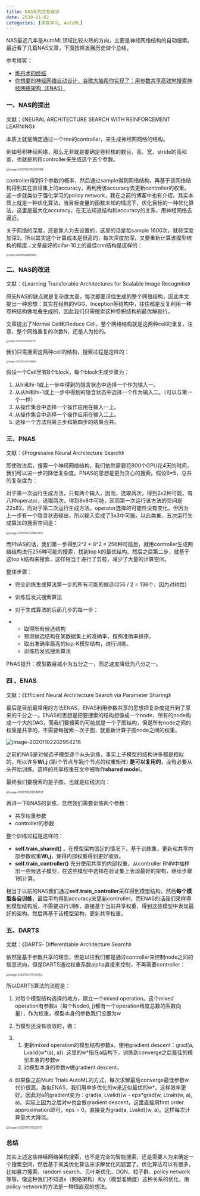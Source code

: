 ```yaml
---
title: NAS系列文章解读
date: 2020-11-02
categories: [深度学习, AutoML]
---
```




NAS最近几年是AutoML领域比较火热的方向，主要是神经网络结构的自动搜索。最近看了几篇NAS文章，下面按照发展历史做个总结。



参考博客：

- [炼丹术的终结](https://zhuanlan.zhihu.com/p/36301731)
- [你想要的神经网络自动设计，谷歌大脑帮你实现了：用参数共享高效地搜索神经网络架构（ENAS）]([http://nooverfit.com/wp/%E4%BD%A0%E6%83%B3%E8%A6%81%E7%9A%84%E7%A5%9E%E7%BB%8F%E7%BD%91%E7%BB%9C%E8%87%AA%E5%8A%A8%E8%AE%BE%E8%AE%A1%EF%BC%8C%E8%B0%B7%E6%AD%8C%E5%A4%A7%E8%84%91%E5%B8%AE%E4%BD%A0%E5%AE%9E%E7%8E%B0%E4%BA%86/](http://nooverfit.com/wp/你想要的神经网络自动设计，谷歌大脑帮你实现了/))



### 一、NAS的提出

文献：《NEURAL ARCHITECTURE SEARCH WITH REINFORCEMENT LEARNING》

本质上就是确定通过一个rnn的controller，来生成神经网网络的结构。



例如卷积神经网络，那么无非就是要确定卷积核的数目、高、宽，stride的高和宽，也就是利用controller来生成这个五个参数。

<img src="https://tva1.sinaimg.cn/large/0081Kckwgy1gkbtsqq13vj312a0dewmu.jpg" alt="image-20201102192353768" style="zoom:50%;" />

controller得到5个参数的概率，然后通过sample得到网络结构，再基于该网络结构得到其在验证集上的accuracy，再利用该accuracy去更新controller的权重。这一步就类似于强化学习的policy network，我在之前的博客中也有介绍，其实本质上就是一种优化算法，当目标变量的函数未知的情况下，优化目标的一种优化算法，这里是最大化accuracy，在无法知道结构和accuracy的关系，用神经网络去逼近。



关于网络的深度，还是靠人为去设置的，这里的话是每sample 1600次，就将深度加深2。所以其实这个计算成本是很高的，每次深度加深，又要重新计算该模型结构的精度...文章最好的cifar-10上的最佳cnn结构是这样的：

<img src="https://tva1.sinaimg.cn/large/0081Kckwgy1gkb32ujvkrj30u00uj1ar.jpg" alt="image-20201102200659882" style="zoom:40%;" />



### 二、NAS的改进

文献：《Learning Transferable Architectures for Scalable Image Recognitio》

原先NAS的缺点就是复杂度太高，每次都要评估生成的整个网络结构，因此本文提出一种思想：其实在经典的VGG、Inception等结构中，往往都是反复利用一种卷积结构做堆叠生成的，因此我们只需搜索这种卷积结构的最优解就行。



文章提出了Normal Cell和Reduce Cell，整个网络结构就是这两种cell的重复。注意，整个网络重复的次数N，还是人为拍的。

<img src="https://tva1.sinaimg.cn/large/0081Kckwgy1gkb36xh65lj30rw0zsq65.jpg" alt="image-20201102201054713" style="zoom:40%;" />

我们只需搜索这两种cell的结构，搜索过程是这样的：

<img src="https://tva1.sinaimg.cn/large/0081Kckwgy1gkb37orljrj310l0u0tg3.jpg" alt="image-20201102201138849" style="zoom:40%;" />

假设一个Cell里有B个block，每个block生成步骤为：

1. 从hi和hi-1或上一步中得到的隐含状态中选择一个作为输入一。
2. 从从hi和hi-1或上一步中得到的隐含状态中选择一个作为输入二。（可以与第一个一样）
3. 从操作集合中选择一个操作应用在输入一上。
4. 从操作集合中选择一个操作应用在输入二上。
5. 选择一个方法将第三步和第四步的结果合并。



### 三、PNAS

文献：《Progressive Neural Architecture Search》

即使改进后，搜索一个神经网络结构，我们依然需要花800个GPU花4天的时间，我们可以进一步的降低复杂度。PNAS的思想是更为贪心的搜索。假设B=5，总共的复杂度为：

对于第一次运行生成方法，只有两个输入，因而，选取两次，得到2x2种可能。有八种operator，选取两次，得到8x8中可能，因而第一次运行该方法的空间是22x82。而对于第二次运行生成方法，operator选择的可能性没有变化，但因为上一步有一个隐含状态输出，所以输入变成了3x3中可能。以此类推，五次运行生成算法的搜索空间是：

<img src="https://tva1.sinaimg.cn/large/0081Kckwgy1gkb3ecta8pj30zk02ewfh.jpg" alt="image-20201102201802212" style="zoom:50%;" />



而PNAS的话，我们第一步得到2^2 * 8^2 = 256种可能后，就用controller生成网络结构进行256种可能的搜索，找到top k的最优结构。然后之后第二步，就基于这top k结构来搜索，这样相当于进行了剪枝，减少了大量的计算空间。

整体步骤：

- 完全训练生成算法第一步的所有可能的候选(256 / 2 = 136个，因为对称性)

- 训练启发式搜索算法

- 对于生成算法的后面几步的每一步：

- - 取得所有候选结构
  - 预测候选结构在某数据集上的准确率，按照准确率排序。
  - 取出准确率最高的top-K模型结构，进行训练。
  - 训练启发式搜索算法



PNAS提升：模型数目减小为五分之一，而总速度降低为八分之一。



### 四 、ENAS

文献：《Efficient Neural Architecture Search via Parameter Sharing》

最后是目前最常用的方法ENAS，ENAS利用参数共享的思想把复杂度提升到了原来的千分之一。ENAS的思想是把要搜索的结构想像成一个node，所有的node构成一个大的DAG，而我们要搜索的可能就是一个子图结构，但是所有node之间的权重是共享的，不需要每搜索一次子图，就重新计算子图node之间的权重。

![image-20201102202954216](https://tva1.sinaimg.cn/large/0081Kckwgy1gkb3qototnj31fm094gnm.jpg)

之前的NAS是对候选子模型逐个从头训练，事实上子模型的结构许多都是相似的，所以许多**Wi,j** (第i个节点与第j个节点的权重矩阵) **是可以复用的**，没有必要从头开始训练。这样的共享权重在文中被称作**shared model**。



最终我们要搜索的是子图，也就是红线流向：

<img src="https://tva1.sinaimg.cn/large/0081Kckwgy1gkb3so8j7xj30ia094jrz.jpg" alt="image-20201102203149727" style="zoom:50%;" />

再讲一下ENAS的训练，显然我们需要训练两个参数：

- 共享权重参数
- controller的参数

整个训练过程是这样的：

- **self.train_shared()** 。在模型架构固定的情况下，基于训练集，更新和共享内部参数权重**Wi,j**，使得内部权重得到更好收敛。
- **self.train_controller()** 充分使用共享的内部权重，从controller RNN中抽样出一些候选子模型，在这些模型中选择在验证集上表现最好的架构，继续步骤1的计算。

相当于以前的NAS我们通过**self.train_controller**采样得到模型结构，然后**每个模型各自训练**，最后平均得到accuracy来更新controller。而ENAS的话我们采样得到模型结构后，不需要进行训练，直接基于当前共享权重，得到这些模型中表现最好的架构。然后再基于该模型架构，更新共享权重。



###  五、DARTS

文献：《DARTS- Differentiable Architecture Search》

依然是基于参数共享的理念，但是以往我们都是通过controller来控制node之间的信息流向，但是DARTS通过权重系数alpha直接来控制，不再需要controller：

<img src="https://tva1.sinaimg.cn/large/0081Kckwgy1gkbtejwrlrj30qs0cs42u.jpg" alt="image-20201103111749052" style="zoom:50%;" />

所以DARTS算法的流程是：

1. 对每个模型结构选择的地方，建立一个mixed operation。这个mixed operation有参数a（每个Node(i, j)都有一个operation维度总数的系数向量），作为权重。模型本身的参数我们设置为w

2. 当模型还没有收敛时，做：

3. 1. 更新mixed operation的模型结构参数a。使用gradient descent：grad(a, Lvalid(w*(a), a)). 这里的w*指在a结构下，训练到converge之后最佳的模型本身的参数w
   2. 对模型本身的参数w做gradient descent。

4. 如果像之前Multi Trials AutoML的方式，每次求解最后converge最佳参数w代价很高。类似ENAS，我们用单步优化的w来近似最优的w*，这样效率更好。因此对a的gradient变为：grad(a, Lvalid)(w - eps*grad(w, Ltrain(w, a), a)。实际上因为之后对w也会做gradient descent，这里直接用first order approximation即可，eps = 0，直接变为grad(a, Lvalid)(w, a)。这样每次计算量大大降低。

   

<img src="https://tva1.sinaimg.cn/large/0081Kckwgy1gkbthoiklrj31eg0bcq5f.jpg" alt="image-20201103112025371" style="zoom:50%;" />



### 总结

其实上述这些神经网络架构搜索，也不是完全的智能搜索，还是需要人为来确定一个搜索空间，然后基于某类优化算法来求解优化问题罢了。优化算法可以有很多，比如暴力搜索、random search、贝叶斯优化、DQN、粒子群、policy network等等。像这种我们不知道x（网络架构）和y（模型准确度）这种关系的优化，用policy network的方法是一种很直观的想法。

